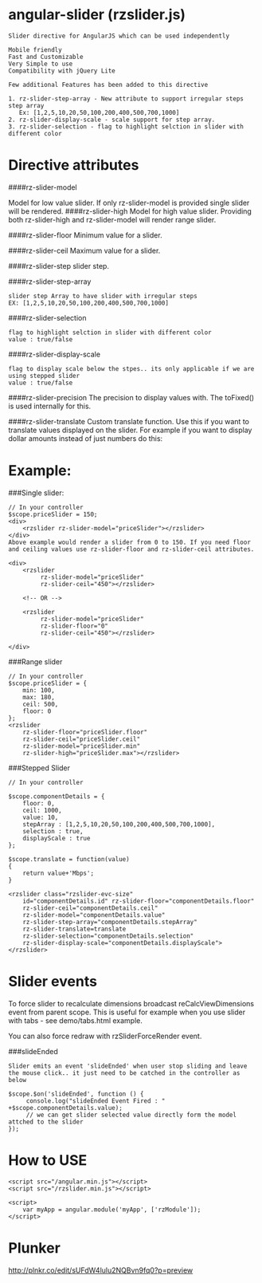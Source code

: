 angular-slider (rzslider.js)
========================
```
Slider directive for AngularJS which can be used independently 

Mobile friendly
Fast and Customizable
Very Simple to use
Compatibility with jQuery Lite

Few additional Features has been added to this directive

1. rz-slider-step-array - New attribute to support irregular steps step array
   Ex: [1,2,5,10,20,50,100,200,400,500,700,1000]
2. rz-slider-display-scale - scale support for step array.
3. rz-slider-selection - flag to highlight selction in slider with different color

```

Directive attributes
====================

####rz-slider-model

Model for low value slider. If only rz-slider-model is provided single slider will be rendered.
####rz-slider-high
Model for high value slider. Providing both rz-slider-high and rz-slider-model will render range slider.

####rz-slider-floor
Minimum value for a slider.

####rz-slider-ceil
Maximum value for a slider.

####rz-slider-step
slider step.

####rz-slider-step-array
```
slider step Array to have slider with irregular steps
EX: [1,2,5,10,20,50,100,200,400,500,700,1000]
```
####rz-slider-selection
```
flag to highlight selction in slider with different color
value : true/false
```
####rz-slider-display-scale
```
flag to display scale below the stpes.. its only applicable if we are using stepped slider
value : true/false
```
####rz-slider-precision
The precision to display values with. The toFixed() is used internally for this.

####rz-slider-translate
Custom translate function. Use this if you want to translate values displayed on the slider. For example if you want to display dollar amounts instead of just numbers do this:

Example:
========

###Single slider:
```
// In your controller
$scope.priceSlider = 150;
<div>
    <rzslider rz-slider-model="priceSlider"></rzslider>
</div>
Above example would render a slider from 0 to 150. If you need floor and ceiling values use rz-slider-floor and rz-slider-ceil attributes.

<div>
    <rzslider
         rz-slider-model="priceSlider"
         rz-slider-ceil="450"></rzslider>

    <!-- OR -->

    <rzslider
         rz-slider-model="priceSlider"
         rz-slider-floor="0"
         rz-slider-ceil="450"></rzslider>

</div>
```
###Range slider
```
// In your controller
$scope.priceSlider = {
    min: 100,
    max: 180,
    ceil: 500,
    floor: 0
};
<rzslider
    rz-slider-floor="priceSlider.floor"
    rz-slider-ceil="priceSlider.ceil"
    rz-slider-model="priceSlider.min"
    rz-slider-high="priceSlider.max"></rzslider>
```

###Stepped Slider

```
// In your controller

$scope.componentDetails = {
    floor: 0,
    ceil: 1000,        
    value: 10,
    stepArray : [1,2,5,10,20,50,100,200,400,500,700,1000],
    selection : true,
    displayScale : true
};

$scope.translate = function(value)
{
    return value+'Mbps';
}

<rzslider class="rzslider-evc-size"
	id="componentDetails.id" rz-slider-floor="componentDetails.floor"
	rz-slider-ceil="componentDetails.ceil"
	rz-slider-model="componentDetails.value"
	rz-slider-step-array="componentDetails.stepArray"
	rz-slider-translate=translate
	rz-slider-selection="componentDetails.selection"
	rz-slider-display-scale="componentDetails.displayScale"> </rzslider>
```
Slider events
=============

To force slider to recalculate dimensions broadcast reCalcViewDimensions event from parent scope. This is useful for example when you use slider with tabs - see demo/tabs.html example.

You can also force redraw with rzSliderForceRender event.

###slideEnded
```
Slider emits an event 'slideEnded' when user stop sliding and leave the mouse click.. it just need to be catched in the controller as below

$scope.$on('slideEnded', function () {
     console.log("slideEnded Event Fired : " +$scope.componentDetails.value);
     // we can get slider selected value directly form the model attched to the slider
});

```

How to USE
==========
```
<script src="/angular.min.js"></script>
<script src="/rzslider.min.js"></script>

<script>
    var myApp = angular.module('myApp', ['rzModule']);
</script>
```
Plunker
=======
http://plnkr.co/edit/sUFdW4lulu2NQBvn9fq0?p=preview

